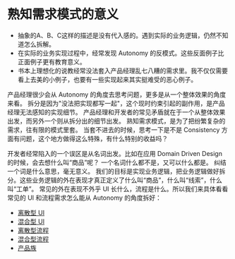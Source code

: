 # 熟知需求模式的意义

* 抽象的A、B、C这样的描述是没有代入感的。遇到实际的业务逻辑，仍然不知道怎么拆解。
* 在实际的业务实现过程中，经常发现 Autonomy 的反模式。这些反面例子比正面例子更有教育意义。
* 书本上理想化的说教经常没法套入产品经理乱七八糟的需求里。我不仅仅需要看上去美的小例子，也要有一些实现起来其实挺难受的恶心例子。

产品经理很少会从 Autonomy 的角度去思考问题，更多是从一个整体效果的角度来看。
拆分是因为"没法把实现都写一起"，这个现时约束引起的副作用，是产品经理无法感知的实现细节。
产品经理和开发者的常见矛盾就在于一个从整体效果出发，而另外一个则从拆分出的细节出发。
熟知需求模式，是为了把纷繁复杂的需求，往有限的模式里套。
当套不进去的时候，思考一下是不是 Consistency 方面有问题，这个地方做得这么特殊，有什么特别的收益吗？

开发者经常陷入的一个误区是从名词出发。比如在应用 Domain Driven Design 的时候，会去想什么叫“商品”呢？
一个名词什么都不是，又可以什么都是。
纠结一个词是什么意思，毫无意义。
我们的目标是实现业务逻辑，把业务逻辑做好拆分。这些业务逻辑的外在表现才真正定义了什么叫“商品”，什么叫“线索”，什么叫“工单”。
常见的外在表现不外乎 UI 长什么，流程是什么。所以我们来具体看看常见的 UI 和流程需求怎么能从 Autonomy 的角度拆好：

* [离散型 UI](./DiscreteUI/README.md)
* [混合型 UI](./MixedUI/README.md)
* [离散型流程](./DiscreteUI/README.md)
* [混合型流程](./MixedProcess/README.md)
* [产品族](./ProductFamily/README.md)